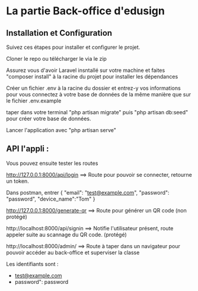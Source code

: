 # La partie Back-office d'edusign

## Installation et Configuration

Suivez ces étapes pour installer et configurer le projet.

Cloner le repo ou télécharger le via le zip

Assurez vous d'avoir Laravel insntallé sur votre machine et faites "composer install" à la racine du projet pour installer les dépendances

Créer un fichier .env à la racine du dossier et entrez-y vos informations pour vous connectez à votre base de données de la même manière que sur le fichier .env.example

taper dans votre terminal "php artisan migrate" puis "php artisan db:seed" pour créer votre base de données.

Lancer l'application avec "php artisan serve"

## API l'appli :

Vous pouvez ensuite tester les routes

http://127.0.0.1:8000/api/login ==> Route pour pouvoir se connecter, retourne un token.

Dans postman, entrer
{
"email": "test@example.com",
"password": "password",
"device_name":"Tom"
}

http://127.0.0.1:8000/generate-qr ==> Route pour générer un QR code (non protégé)

http://localhost:8000/api/signin ==> Notifie l'utilisateur présent, route appeler suite au scannage du QR code. (protégé)

http://localhost:8000/admin/ ==> Route à taper dans un navigateur pour pouvoir accéder au back-office et superviser la classe

Les identifiants sont :

-   test@example.com
-   password": password
